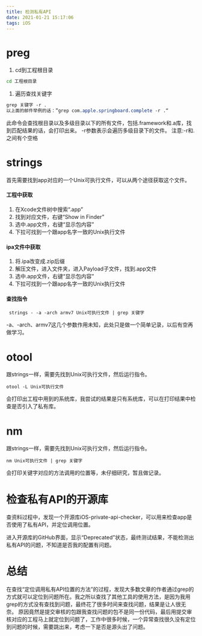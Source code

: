 ```yaml
---
title: 检测私有API
date: 2021-01-21 15:17:06
tags: iOS
---
```


# preg

1. cd到工程根目录



```bash
cd 工程根目录
```

1. 遍历查找关键字



```css
grep 关键字 -r .
以上面的邮件举例的话：”grep com.apple.springboard.complete -r .“
```

此命令会查找根目录以及多级目录以下的所有文件，包括.framework和.a库，找到匹配结果的话，会打印出来。
 -r参数表示会遍历多级目录下的文件。
 注意:-r和.之间有个空格

# strings

首先需要找到app对应的一个Unix可执行文件，可以从两个途径获取这个文件。

#### 工程中获取

1. 在Xcode文件树中搜索“.app”
2. 找到对应文件，右键“Show in Finder”
3. 选中.app文件，右键“显示包内容”
4. 下拉可找到一个跟app名字一致的Unix执行文件

#### ipa文件中获取

1. 将.ipa改变成.zip后缀
2. 解压文件，进入文件夹，进入Payload子文件，找到.app文件
3. 选中.app文件，右键“显示包内容”
4. 下拉可找到一个跟app名字一致的Unix执行文件

#### 查找指令



```undefined
 strings - -a -arch armv7 Unix可执行文件 | grep 关键字
```

-a、-arch、armv7这几个参数作用未知，此处只是做一个简单记录，以后有空再做学习。

# otool

跟strings一样，需要先找到Unix可执行文件，然后运行指令。



```undefined
otool -L Unix可执行文件
```

会打印出工程中用到的系统库，我尝试的结果是只有系统库，可以在打印结果中检查是否引入了私有库。

# nm

跟strings一样，需要先找到Unix可执行文件，然后运行指令。



```undefined
nm Unix可执行文件 | grep 关键字
```

会打印关键字对应的方法调用的位置等，未仔细研究，暂且做记录。

# 检查私有API的开源库

查资料过程中，发现一个开源库iOS-private-api-checker，可以用来检查app是否使用了私有API，并定位调用位置。

进入开源库的GitHub界面，显示“Deprecated”状态，最终测试结果，不能检测出私有API的问题，不知道是否我的配置有问题。

# 总结

在查找“定位调用私有API位置的方法”的过程，发现大多数文章的作者通过grep的方式就可以定位到问题所在。我之所以查找了其他工具的使用方法，是因为我用grep的方式没有查找到问题，最终花了很多时间来查找问题，结果是让人很无奈。
 原因竟然是提交审核的包跟我查找问题的包不是同一份代码，最后用提交审核对应的工程马上就定位到问题了，工作中很多时候，一个异常查找很久没有定位到问题的时候，需要跳出来，考虑一下是否是源头出了问题。